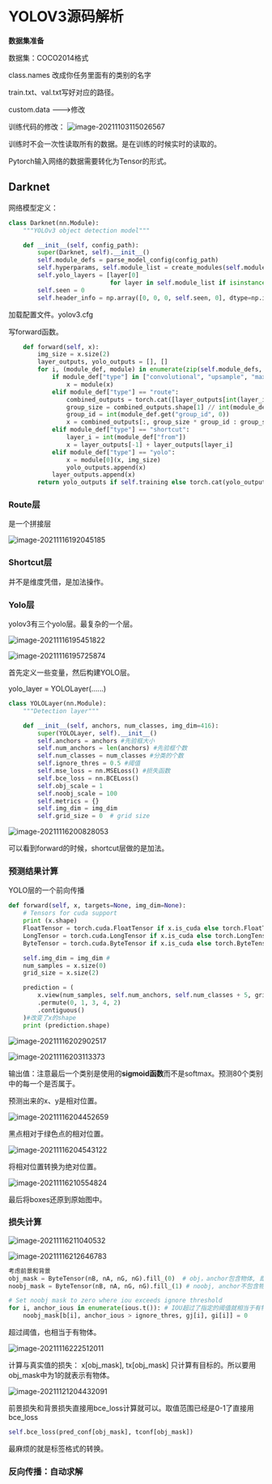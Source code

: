 # YOLOV3源码解析

**数据集准备**

数据集：COCO2014格式

class.names 改成你任务里面有的类别的名字

train.txt、val.txt写好对应的路径。

custom.data --->修改



训练代码的修改：
![image-20211103115026567](https://ricky1999.oss-cn-beijing.aliyuncs.com/img/image-20211103115026567.png)



训练时不会一次性读取所有的数据。是在训练的时候实时的读取的。

Pytorch输入网络的数据需要转化为Tensor的形式。





## Darknet

网络模型定义：


```python
class Darknet(nn.Module):
    """YOLOv3 object detection model"""

    def __init__(self, config_path):
        super(Darknet, self).__init__()
        self.module_defs = parse_model_config(config_path)
        self.hyperparams, self.module_list = create_modules(self.module_defs)
        self.yolo_layers = [layer[0]
                            for layer in self.module_list if isinstance(layer[0], YOLOLayer)]
        self.seen = 0
        self.header_info = np.array([0, 0, 0, self.seen, 0], dtype=np.int32)
```

加载配置文件。yolov3.cfg

写forward函数。

```python
    def forward(self, x):
        img_size = x.size(2)
        layer_outputs, yolo_outputs = [], []
        for i, (module_def, module) in enumerate(zip(self.module_defs, self.module_list)):
            if module_def["type"] in ["convolutional", "upsample", "maxpool"]:
                x = module(x)
            elif module_def["type"] == "route":
                combined_outputs = torch.cat([layer_outputs[int(layer_i)] for layer_i in module_def["layers"].split(",")], 1)
                group_size = combined_outputs.shape[1] // int(module_def.get("groups", 1))
                group_id = int(module_def.get("group_id", 0))
                x = combined_outputs[:, group_size * group_id : group_size * (group_id + 1)] # Slice groupings used by yolo v4
            elif module_def["type"] == "shortcut":
                layer_i = int(module_def["from"])
                x = layer_outputs[-1] + layer_outputs[layer_i]
            elif module_def["type"] == "yolo":
                x = module[0](x, img_size)
                yolo_outputs.append(x)
            layer_outputs.append(x)
        return yolo_outputs if self.training else torch.cat(yolo_outputs, 1)

```

### Route层

是一个拼接层

![image-20211116192045185](https://ricky1999.oss-cn-beijing.aliyuncs.com/imgs/image-20211116192045185.png)



### Shortcut层

并不是维度凭借，是加法操作。

### Yolo层

yolov3有三个yolo层。最复杂的一个层。

![image-20211116195451822](https://ricky1999.oss-cn-beijing.aliyuncs.com/imgs/image-20211116195451822.png)

![image-20211116195725874](https://ricky1999.oss-cn-beijing.aliyuncs.com/imgs/image-20211116195725874.png)

首先定义一些变量，然后构建YOLO层。

yolo_layer = YOLOLayer(......)

```python
class YOLOLayer(nn.Module):
    """Detection layer"""

    def __init__(self, anchors, num_classes, img_dim=416):
        super(YOLOLayer, self).__init__()
        self.anchors = anchors #先验框大小
        self.num_anchors = len(anchors) #先验框个数
        self.num_classes = num_classes #分类的个数
        self.ignore_thres = 0.5 #阈值
        self.mse_loss = nn.MSELoss() #损失函数
        self.bce_loss = nn.BCELoss()
        self.obj_scale = 1
        self.noobj_scale = 100
        self.metrics = {}
        self.img_dim = img_dim
        self.grid_size = 0  # grid size
```

![image-20211116200828053](https://ricky1999.oss-cn-beijing.aliyuncs.com/imgs/image-20211116200828053.png)

可以看到forward的时候，shortcut层做的是加法。



### 预测结果计算

YOLO层的一个前向传播

```python
def forward(self, x, targets=None, img_dim=None):
    # Tensors for cuda support
    print (x.shape)  
    FloatTensor = torch.cuda.FloatTensor if x.is_cuda else torch.FloatTensor #设置GPU还是CPU格式
    LongTensor = torch.cuda.LongTensor if x.is_cuda else torch.LongTensor
    ByteTensor = torch.cuda.ByteTensor if x.is_cuda else torch.ByteTensor

    self.img_dim = img_dim #
    num_samples = x.size(0)
    grid_size = x.size(2)

    prediction = (
        x.view(num_samples, self.num_anchors, self.num_classes + 5, grid_size, grid_size)
        .permute(0, 1, 3, 4, 2)
        .contiguous()
    )#改变了x的shape
    print (prediction.shape)
```

![image-20211116202902517](https://ricky1999.oss-cn-beijing.aliyuncs.com/imgs/image-20211116202902517.png)







![image-20211116203113373](https://ricky1999.oss-cn-beijing.aliyuncs.com/imgs/image-20211116203113373.png)



输出值：注意最后一个类别是使用的**sigmoid函数**而不是softmax。预测80个类别中的每一个是否属于。

预测出来的x、y是相对位置。

![image-20211116204452659](https://ricky1999.oss-cn-beijing.aliyuncs.com/imgs/image-20211116204452659.png)

黑点相对于绿色点的相对位置。

![image-20211116204543122](https://ricky1999.oss-cn-beijing.aliyuncs.com/imgs/image-20211116204543122.png)

将相对位置转换为绝对位置。

![image-20211116210554824](https://ricky1999.oss-cn-beijing.aliyuncs.com/imgs/image-20211116210554824.png)

最后将boxes还原到原始图中。

### 损失计算

![image-20211116211040532](https://ricky1999.oss-cn-beijing.aliyuncs.com/imgs/image-20211116211040532.png)

![image-20211116212646783](https://ricky1999.oss-cn-beijing.aliyuncs.com/imgs/image-20211116212646783.png)

```python
考虑前景和背景
obj_mask = ByteTensor(nB, nA, nG, nG).fill_(0)  # obj，anchor包含物体, 即为1，默认为0 考虑前景
noobj_mask = ByteTensor(nB, nA, nG, nG).fill_(1) # noobj, anchor不包含物体, 则为1，默认为1 考虑背景
```

```python
# Set noobj mask to zero where iou exceeds ignore threshold
for i, anchor_ious in enumerate(ious.t()): # IOU超过了指定的阈值就相当于有物体了
    noobj_mask[b[i], anchor_ious > ignore_thres, gj[i], gi[i]] = 0
```

超过阈值，也相当于有物体。

![image-20211116222512011](https://ricky1999.oss-cn-beijing.aliyuncs.com/imgs/image-20211116222512011.png)

计算与真实值的损失：
x[obj_mask], tx[obj_mask] 只计算有目标的。所以要用obj_mask中为1的就表示有物体。

![image-20211121204432091](C:\Users\赵宪锐\AppData\Roaming\Typora\typora-user-images\image-20211121204432091.png)

前景损失和背景损失直接用bce_loss计算就可以。取值范围已经是0-1了直接用bce_loss

```python
self.bce_loss(pred_conf[obj_mask], tconf[obj_mask]) 
```

最麻烦的就是标签格式的转换。



### 反向传播：自动求解

























